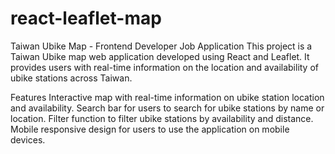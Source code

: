 # react-leaflet-map
Taiwan Ubike Map - Frontend Developer Job Application
This project is a Taiwan Ubike map web application developed using React and Leaflet. It provides users with real-time information on the location and availability of ubike stations across Taiwan.

Features
Interactive map with real-time information on ubike station location and availability.
Search bar for users to search for ubike stations by name or location.
Filter function to filter ubike stations by availability and distance.
Mobile responsive design for users to use the application on mobile devices.

